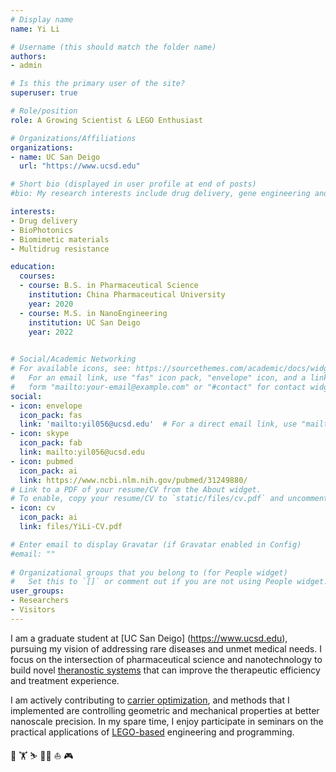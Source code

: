 ```yaml
---
# Display name
name: Yi Li

# Username (this should match the folder name)
authors:
- admin

# Is this the primary user of the site?
superuser: true

# Role/position
role: A Growing Scientist & LEGO Enthusiast 

# Organizations/Affiliations
organizations:
- name: UC San Deigo
  url: "https://www.ucsd.edu"

# Short bio (displayed in user profile at end of posts)
#bio: My research interests include drug delivery, gene engineering and tumor pharmacology.

interests:
- Drug delivery
- BioPhotonics
- Biomimetic materials
- Multidrug resistance

education:
  courses:
  - course: B.S. in Pharmaceutical Science
    institution: China Pharmaceutical University
    year: 2020
  - course: M.S. in NanoEngineering
    institution: UC San Deigo
    year: 2022
    

# Social/Academic Networking
# For available icons, see: https://sourcethemes.com/academic/docs/widgets/#icons
#   For an email link, use "fas" icon pack, "envelope" icon, and a link in the
#   form "mailto:your-email@example.com" or "#contact" for contact widget.
social:
- icon: envelope
  icon_pack: fas
  link: 'mailto:yil056@ucsd.edu'  # For a direct email link, use "mailto:test@example.org".
- icon: skype
  icon_pack: fab
  link: mailto:yil056@ucsd.edu
- icon: pubmed
  icon_pack: ai
  link: https://www.ncbi.nlm.nih.gov/pubmed/31249880/
# Link to a PDF of your resume/CV from the About widget.
# To enable, copy your resume/CV to `static/files/cv.pdf` and uncomment the lines below.  
- icon: cv
  icon_pack: ai
  link: files/YiLi-CV.pdf

# Enter email to display Gravatar (if Gravatar enabled in Config)
#email: ""
  
# Organizational groups that you belong to (for People widget)
#   Set this to `[]` or comment out if you are not using People widget.  
user_groups:
- Researchers
- Visitors
---
```


I am a graduate student at [UC San Deigo] (https://www.ucsd.edu), pursuing my vision of addressing rare diseases and unmet medical needs. I focus on the intersection of pharmaceutical science and nanotechnology to build novel [theranostic systems](#publication) that can improve the therapeutic efficiency and treatment experience.

I am actively contributing to [carrier optimization](#projects), and methods that I implemented are controlling geometric and mechanical properties at better nanoscale precision. In my spare time, I enjoy participate in seminars on the practical applications of [LEGO-based](#slider) engineering and programming.

🤖 🏋️‍ ⛷️ 🚣‍♂️ ⛵ 🎮
